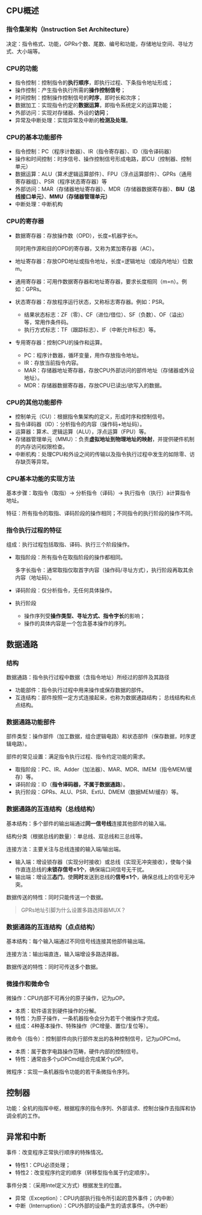 ## CPU概述

### 指令集架构（Instruction Set Architecture）

决定：指令格式、功能，GPRs个数、尾数、编号和功能，存储地址空间、寻址方式、大小端等。

### CPU的功能

- 指令控制：控制指令的**执行顺序**，即执行过程、下条指令地址形成；
- 操作控制：产生指令执行所需的**操作控制信号**；
- 时间控制：控制操作控制信号的**时序**，即时长和次序；
- 数据加工：实现指令约定的**数据运算**，即指令系统定义的运算功能；
- 外部访问：实现对存储器、外设的**访问**；
- 异常及中断处理：实现异常及中断的**检测及处理**。

### CPU的基本功能部件

- 指令控制：PC（程序计数器）、IR（指令寄存器）、ID（指令译码器）
- 操作和时间控制：时序信号、操作控制信号形成电路，即CU（控制器、控制单元）
- 数据运算：ALU（算术逻辑运算部件）、FPU（浮点运算部件）、GPRs（通用寄存器组）、PSR（程序状态寄存器）等
- 外部访问：MAR（存储器地址寄存器）、MDR（存储器数据寄存器）、**BIU（总线接口单元）**、**MMU（存储器管理单元）**
- 中断处理：中断机构

### CPU的寄存器

- 数据寄存器：存放操作数（OPD），长度=机器字长n。

  同时用作源和目的OPD的寄存器，又称为累加寄存器（AC）。

- 地址寄存器：存放OPD地址或指令地址，长度=逻辑地址（或段内地址）位数m。

- 通用寄存器：可用作数据寄存器和地址寄存器，要求长度相同（m=n）。例如：GPRs。

- 状态寄存器：存放程序运行状态，又称标志寄存器。例如：PSR。

  - 结果状态标志：ZF（零）、CF（进位/借位）、SF（负数）、OF（溢出）等，常用作条件码。
  - 执行方式标志：TF（跟踪标志）、IF（中断允许标志）等。

- 专用寄存器：控制CPU的操作和运算。

  - PC：程序计数器，循环变量，用作存放指令地址。
  - IR：存放当前指令内容。
  - MAR：存储器地址寄存器，存放CPU外部访问的部件地址（存储器或外设地址）。
  - MDR：存储器数据寄存器，存放CPU已读出/欲写入的数据。

### CPU的其他功能部件

- 控制单元（CU）：根据指令集架构的定义，形成时序和控制信号。
- 指令译码器（ID）：分析指令的内容（操作码+地址码）。
- 运算器：算术、逻辑运算（ALU），浮点运算（FPU）等。
- 存储器管理单元（MMU）：负责**虚拟地址到物理地址的映射**，并提供硬件机制的内存访问权限检查。
- 中断机构：处理CPU和外设之间的传输以及指令执行过程中发生的如除零、访存缺页等异常。

### CPU基本功能的实现方法

基本步骤：取指令（取指）-> 分析指令（译码）-> 执行指令（执行）à计算指令地址。

特征：所有指令的取指、译码阶段的操作相同；不同指令的执行阶段的操作不同。

### 指令执行过程的特征

组成：执行过程包括取指、译码、执行三个阶段操作。

- 取指阶段：所有指令在取指阶段的操作都相同。

  多字长指令：通常取指仅取首字内容（操作码/寻址方式），执行阶段再取其余内容（地址码）。

- 译码阶段：仅分析指令，无任何具体操作。

- 执行阶段

  - 操作序列受**操作类型、寻址方式、指令字长**的影响；
  - 操作的具体内容是一个包含基本操作的序列。

## 数据通路

### 结构

数据通路：指令执行过程中数据（含指令地址）所经过的部件及其路径

- 功能部件：指令执行过程中用来操作或保存数据的部件。
- 互连结构：部件按照一定方式连接起来，也称为数据通路结构；
  总线结构和点点结构。

### 数据通路功能部件

部件类型：操作部件（加工数据，组合逻辑电路）和状态部件（保存数据，时序逻辑电路）。

部件的常见设置：满足指令执行过程、指令约定功能的需求。

- 取指阶段：PC、IR、Adder（加法器）、MAR、MDR、IMEM（指令MEM/缓存）等。
- 译码阶段：ID（**指令译码器，不属于数据通路**）。
- 执行阶段：GPRs、ALU、PSR、ExtU、DMEM（数据MEM/缓存）等。

### 数据通路的互连结构（总线结构）

基本结构：多个部件的输出端通过**同一信号线**连接其他部件的输入端。

结构分类（根据总线的数量）：单总线、双总线和三总线等。

连接方法：主要关注与总线连接的输入端/输出端。

- 输入端：增设锁存器（实现分时接收）或总线（实现无冲突接收），使每个操作直连总线的**未锁存信号≤1个**，确保端口间信号无干扰。
- 输出端：增设**三态门**，使**同时**发送到总线的**信号≤1个**，确保总线上的信号无冲突。

数据传送的特性：同时只能传送一个数据。

> GPRs地址引脚为什么设置多路选择器MUX？

### 数据通路的互连结构（点点结构）

基本结构：每个输入端通过不同信号线连接其他部件输出端。

连接方法：输出端直连，输入端增设多路选择器。

数据传送的特性：同时可传送多个数据。

### 微操作和微命令

微操作：CPU内部不可再分的原子操作，记为μOP。

- 本质：软件语言到硬件操作的分解。
- 特性：为原子操作，一条机器指令会分为若干个微操作才完成。
- 组成：4种基本操作、特殊操作（PC增量、置位/复位等）。

微命令（指令）：控制部件向执行部件发出的各种控制信号，记为μOPCmd。

- 本质：属于数字电路操作范畴，硬件内部的控制信号。
- 特性：通常由多个μOPCmd组合完成某个μOP。

微程序：实现一条机器指令功能的若干条微指令序列。

## 控制器

功能：全机的指挥中枢，根据程序的指令序列、外部请求、控制台操作去指挥和协调全机的工作。

## 异常和中断

事件：改变程序正常执行顺序的特殊情况。

- 特性1：CPU必须处理；
- 特性2：改变程序约定的顺序（转移型指令属于约定顺序）。

事件分类：（采用Intel定义方式）根据发生的位置。

- 异常（Exception）：CPU内部执行指令所引起的意外事件；（内中断）
- 中断（Interruption）：CPU外部的设备产生的请求事件。（外中断）